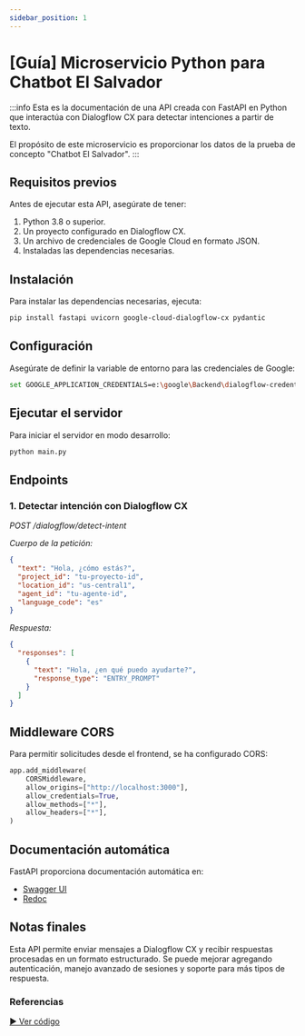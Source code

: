 ```yaml
---
sidebar_position: 1
---
```


# [Guía] Microservicio Python para Chatbot El Salvador

:::info
Esta es la documentación de una API creada con FastAPI en Python que interactúa con Dialogflow CX para detectar intenciones a partir de texto.

El propósito de este microservicio es proporcionar los datos de la prueba de concepto "Chatbot El Salvador".
:::

## Requisitos previos

Antes de ejecutar esta API, asegúrate de tener:

1. Python 3.8 o superior.
2. Un proyecto configurado en Dialogflow CX.
3. Un archivo de credenciales de Google Cloud en formato JSON.
4. Instaladas las dependencias necesarias.

## Instalación

Para instalar las dependencias necesarias, ejecuta:

```bash
pip install fastapi uvicorn google-cloud-dialogflow-cx pydantic
```

## Configuración

Asegúrate de definir la variable de entorno para las credenciales de Google:

```bash
set GOOGLE_APPLICATION_CREDENTIALS=e:\google\Backend\dialogflow-credentials.json
```

## Ejecutar el servidor

Para iniciar el servidor en modo desarrollo:

```bash
python main.py
```

## Endpoints

### 1. Detectar intención con Dialogflow CX

*POST /dialogflow/detect-intent*

*Cuerpo de la petición:*

```json
{
  "text": "Hola, ¿cómo estás?",
  "project_id": "tu-proyecto-id",
  "location_id": "us-central1",
  "agent_id": "tu-agente-id",
  "language_code": "es"
}
```

*Respuesta:*

```json
{
  "responses": [
    {
      "text": "Hola, ¿en qué puedo ayudarte?",
      "response_type": "ENTRY_PROMPT"
    }
  ]
}
```

## Middleware CORS

Para permitir solicitudes desde el frontend, se ha configurado CORS:

```python
app.add_middleware(
    CORSMiddleware,
    allow_origins=["http://localhost:3000"], 
    allow_credentials=True,
    allow_methods=["*"],
    allow_headers=["*"],
)
```

## Documentación automática

FastAPI proporciona documentación automática en:
- [Swagger UI](http://127.0.0.1:8000/docs)
- [Redoc](http://127.0.0.1:8000/redoc)

## Notas finales

Esta API permite enviar mensajes a Dialogflow CX y recibir respuestas procesadas en un formato estructurado. Se puede mejorar agregando autenticación, manejo avanzado de sesiones y soporte para más tipos de respuesta.


### Referencias

[▶ Ver código](https://gitlab.egob.sv/gcp/vertex-ia/api-vertex-ia/Backend-vertex-IA-Python)